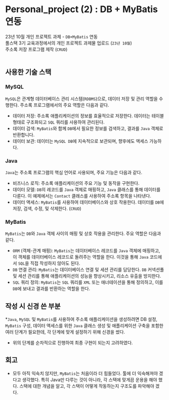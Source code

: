 # Personal_project (2) : DB + MyBatis 연동

23년 10월 개인 프로젝트 과제 - `DB+MyBatis` 연동<br>
풀스택 3기 교육과정에서의 개인 프로젝트 과제물 업로드 (`23년 10월`)<br>
주소록 저장 프로그램 제작 (`CRUD`)
<BR><BR>

## 사용한 기술 스택 

### MySQL
`MySQL`은 관계형 데이터베이스 관리 시스템(`RDBMS`)으로, 데이터 저장 및 관리 역할을 수행한다. 주소록 프로그램에서의 주요 역할은 다음과 같다.
* 데이터 저장: 주소록 애플리케이션의 정보를 효율적으로 저장한다. 데이터는 테이블 형태로 구조화되고 `SQL` 쿼리를 사용하여 관리된다.
* 데이터 검색: `MyBatis`와 함께 `DB`에서 필요한 정보를 검색하고, 결과를 `Java` 객체로 반환합니다.
* 데이터 보관: 데이터는 `MySQL DB`에 지속적으로 보관되며, 향후에도 액세스 가능하다.

### Java
`Java`는 주소록 프로그램의 핵심 언어로 사용되며, 주요 기능은 다음과 같다.
* 비즈니스 로직: 주소록 애플리케이션의 주요 기능 및 동작을 구현한다.
* 데이터 모델: `DB`의 레코드를 `Java` 객체로 매핑하고, `Java` 클래스를 통해 데이터를 다룬다. 이 예제에서는 `Contact` 클래스를 사용하여 주소록 항목을 나타낸다.
* 데이터 액세스: `MyBatis`를 사용하여 데이터베이스와 상호 작용한다. 데이터를 `DB`에 저장, 검색, 수정, 및 삭제한다. (`CRUD`)

### MyBatis
`MyBatis`는 `DB`와 `Java` 객체 사이의 매핑 및 상호 작용을 관리한다. 주요 역할은 다음과 같다.
* `ORM` (객체-관계 매핑): `MyBatis`는 데이터베이스 레코드를 `Java` 객체에 매핑하고, 이 객체를 데이터베이스 레코드로 돌려주는 역할을 한다. 이것을 통해 `Java` 코드에서 `SQL`을 직접 작성하지 않아도 된다.
* `DB` 연결 관리: `MyBatis`는 데이터베이스 연결 및 세션 관리를 담당한다. `DB` 커넥션풀 및 세션 관리를 통해 애플리케이션의 성능을 향상시키고, 리소스 유출을 방지한다.
* `SQL` 쿼리 정의: `MyBatis`는 `SQL` 쿼리를 `XML` 또는 애너테이션을 통해 정의하고, 이를 `DB`에 보내고 결과를 반환하는 역할을 한다.

  
## 작성 시 신경 쓴 부분
*`Java`, `MySQL` 및 `MyBatis`를 사용하여 주소록 애플리케이션을 생성하려면 DB 설정, `MyBatis` 구성, 데이터 액세스를 위한 `Java` 클래스 생성 및 애플리케이션 구축을 포함한 여러 단계가 필요한데, 각 단계에 맞게 설정하기 위해 신경을 썼다.
* 위의 단계를 순차적으로 진행하여 최종 구현이 되는지 고려하였다.

## 회고
* 모두 아직 익숙치 않지만, `MyBatis`는 처음이라 더 힘들었다. 툴에 더 익숙해져야 겠다고 생각했다. 특히 Java만 다루는 것이 아니라, 각 스택에 맞게끔 운용을 해야 했다. 스택에 대한 개념을 알고, 각 스택이 어떻게 작동하는지 구조도를 파악해야 겠다.






